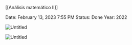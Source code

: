 [[Análisis matemático II]]

Date: February 13, 2023 7:55 PM
Status: Done
Year: 2022

![Untitled](Images/Extremos%20relativos/Untitled.png)

![Untitled](Images/Extremos%20relativos/Untitled%201.png)
